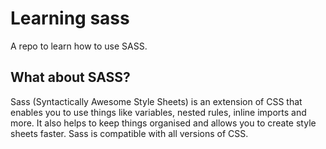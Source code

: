 Learning sass
=============

A repo to learn how to use SASS.

What about SASS?
---------------

Sass (Syntactically Awesome Style Sheets) is an extension of CSS that enables you to use things like variables, nested rules, inline imports and more. It also helps to keep things organised and allows you to create style sheets faster. Sass is compatible with all versions of CSS.
